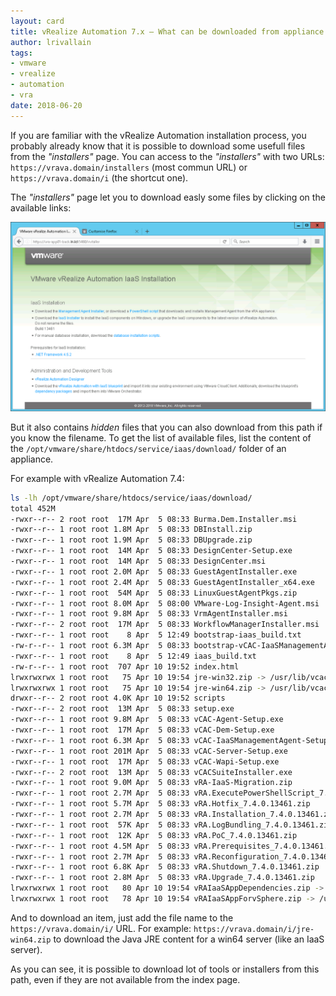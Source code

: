```yaml
---
layout: card
title: vRealize Automation 7.x – What can be downloaded from appliance "installers" folder
author: lrivallain
tags:
- vmware
- vrealize
- automation
- vra
date: 2018-06-20
---
```


If you are familiar with the vRealize Automation installation process, you probably already know that it is possible to download some usefull files from the *"installers"* page. You can access to the *"installers"* with two URLs: `https://vrava.domain/installers` (most commun URL) or `https://vrava.domain/i` (the shortcut one).

The *"installers"* page let you to download easly some files by clicking on the available links:

![The vRA installers page](/images/vra-installers.png)

But it also contains *hidden* files that you can also download from this path if you know the filename. To get the list of available files, list the content of the `/opt/vmware/share/htdocs/service/iaas/download/` folder of an appliance.

For example with vRealize Automation 7.4:

```bash
ls -lh /opt/vmware/share/htdocs/service/iaas/download/
total 452M
-rwxr--r-- 2 root root  17M Apr  5 08:33 Burma.Dem.Installer.msi
-rwxr--r-- 1 root root 1.8M Apr  5 08:33 DBInstall.zip
-rwxr--r-- 1 root root 1.9M Apr  5 08:33 DBUpgrade.zip
-rwxr--r-- 1 root root  14M Apr  5 08:33 DesignCenter-Setup.exe
-rwxr--r-- 1 root root  14M Apr  5 08:33 DesignCenter.msi
-rwxr--r-- 1 root root 2.0M Apr  5 08:33 GuestAgentInstaller.exe
-rwxr--r-- 1 root root 2.4M Apr  5 08:33 GuestAgentInstaller_x64.exe
-rwxr--r-- 1 root root  54M Apr  5 08:33 LinuxGuestAgentPkgs.zip
-rwxr--r-- 1 root root 8.0M Apr  5 08:00 VMware-Log-Insight-Agent.msi
-rwxr--r-- 1 root root 9.8M Apr  5 08:33 VrmAgentInstaller.msi
-rwxr--r-- 2 root root  17M Apr  5 08:33 WorkflowManagerInstaller.msi
-rwxr--r-- 1 root root    8 Apr  5 12:49 bootstrap-iaas_build.txt
-rw-r--r-- 1 root root 6.3M Apr  5 08:33 bootstrap-vCAC-IaaSManagementAgent-Setup.msi
-rwxr--r-- 1 root root    8 Apr  5 12:49 iaas_build.txt
-rw-r--r-- 1 root root  707 Apr 10 19:52 index.html
lrwxrwxrwx 1 root root   75 Apr 10 19:54 jre-win32.zip -> /usr/lib/vcac/server/webapps/ROOT/software/download/jre-1.8.0_161-win32.zip
lrwxrwxrwx 1 root root   75 Apr 10 19:54 jre-win64.zip -> /usr/lib/vcac/server/webapps/ROOT/software/download/jre-1.8.0_161-win64.zip
drwxr--r-- 2 root root 4.0K Apr 10 19:52 scripts
-rwxr--r-- 2 root root  13M Apr  5 08:33 setup.exe
-rwxr--r-- 1 root root 9.8M Apr  5 08:33 vCAC-Agent-Setup.exe
-rwxr--r-- 1 root root  17M Apr  5 08:33 vCAC-Dem-Setup.exe
-rwxr--r-- 1 root root 6.3M Apr  5 08:33 vCAC-IaaSManagementAgent-Setup.msi
-rwxr--r-- 1 root root 201M Apr  5 08:33 vCAC-Server-Setup.exe
-rwxr--r-- 1 root root  17M Apr  5 08:33 vCAC-Wapi-Setup.exe
-rwxr--r-- 2 root root  13M Apr  5 08:33 vCACSuiteInstaller.exe
-rwxr--r-- 1 root root 9.0M Apr  5 08:33 vRA-IaaS-Migration.zip
-rwxr--r-- 1 root root 2.7M Apr  5 08:33 vRA.ExecutePowerShellScript_7.4.0.13461.zip
-rwxr--r-- 1 root root 5.7M Apr  5 08:33 vRA.Hotfix_7.4.0.13461.zip
-rwxr--r-- 1 root root 2.7M Apr  5 08:33 vRA.Installation_7.4.0.13461.zip
-rwxr--r-- 1 root root  57K Apr  5 08:33 vRA.LogBundling_7.4.0.13461.zip
-rwxr--r-- 1 root root  12K Apr  5 08:33 vRA.PoC_7.4.0.13461.zip
-rwxr--r-- 1 root root 4.5M Apr  5 08:33 vRA.Prerequisites_7.4.0.13461.zip
-rwxr--r-- 1 root root 2.7M Apr  5 08:33 vRA.Reconfiguration_7.4.0.13461.zip
-rwxr--r-- 1 root root 6.8K Apr  5 08:33 vRA.Shutdown_7.4.0.13461.zip
-rwxr--r-- 1 root root 2.8M Apr  5 08:33 vRA.Upgrade_7.4.0.13461.zip
lrwxrwxrwx 1 root root   80 Apr 10 19:54 vRAIaaSAppDependencies.zip -> /usr/lib/vcac/tools/initial-config/sample-oob-content/vRAIaaSAppDependencies.zip
lrwxrwxrwx 1 root root   78 Apr 10 19:54 vRAIaaSAppForvSphere.zip -> /usr/lib/vcac/tools/initial-config/sample-oob-content/vRAIaaSAppForvSphere.zip
```

And to download an item, just add the file name to the `https://vrava.domain/i/` URL. For example: `https://vrava.domain/i/jre-win64.zip` to download the Java JRE content for a win64 server (like an IaaS server).

As you can see, it is possible to download lot of tools or installers from this path, even if they are not available from the index page.
